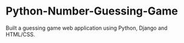 # Python-Number-Guessing-Game
Built a guessing game web application using Python, Django and HTML/CSS.
